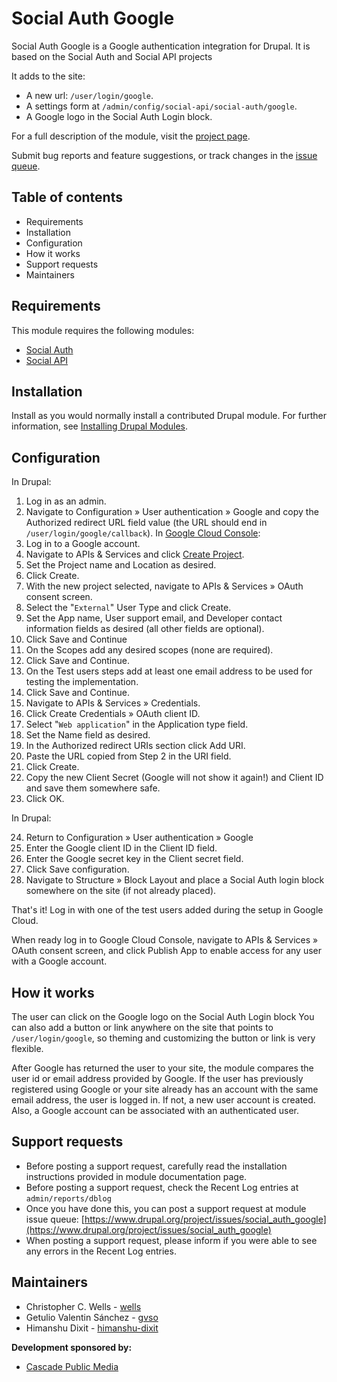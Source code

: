 # Social Auth Google

Social Auth Google is a Google authentication integration for
Drupal. It is based on the Social Auth and Social API projects

It adds to the site:

- A new url: `/user/login/google`.
- A settings form at `/admin/config/social-api/social-auth/google`.
- A Google logo in the Social Auth Login block.

For a full description of the module, visit the
[project page](https://www.drupal.org/project/social_auth_google).

Submit bug reports and feature suggestions, or track changes in the
[issue queue](https://www.drupal.org/project/issues/social_auth_google).


## Table of contents

- Requirements
- Installation
- Configuration
- How it works
- Support requests
- Maintainers


## Requirements

This module requires the following modules:

- [Social Auth](https://drupal.org/project/social_auth)
- [Social API](https://drupal.org/project/social_api)


## Installation

Install as you would normally install a contributed Drupal module. For further
information, see
[Installing Drupal Modules](https://www.drupal.org/docs/extending-drupal/installing-drupal-modules).


## Configuration

In Drupal:

1. Log in as an admin.
2. Navigate to Configuration » User authentication » Google and copy
   the Authorized redirect URL field value (the URL should end in
   `/user/login/google/callback`).
   In [Google Cloud Console](https://console.cloud.google.com/):
3. Log in to a Google account.
4. Navigate to APIs & Services and click [Create Project](https://console.cloud.google.com/projectcreate).
5. Set the Project name and Location as desired.
6. Click Create.
7. With the new project selected, navigate to APIs & Services » OAuth consent
   screen.
8. Select the "`External`" User Type and click Create.
9. Set the App name, User support email, and Developer contact information
   fields as desired (all other fields are optional).
10. Click Save and Continue
11. On the Scopes add any desired scopes (none are required).
12. Click Save and Continue.
13. On the Test users steps add at least one email address to be used for
    testing the implementation.
14. Click Save and Continue.
15. Navigate to APIs & Services » Credentials.
16. Click Create Credentials » OAuth client ID.
17. Select "`Web application`" in the Application type field.
18. Set the Name field as desired.
19. In the Authorized redirect URIs section click Add URI.
20. Paste the URL copied from Step 2 in the URI field.
21. Click Create.
22. Copy the new Client Secret (Google will not show it again!) and Client ID
    and save them somewhere safe.
23. Click OK.

In Drupal:

24. Return to Configuration » User authentication » Google
25. Enter the Google client ID in the Client ID field.
26. Enter the Google secret key in the Client secret field.
27. Click Save configuration.
28. Navigate to Structure » Block Layout and place a Social Auth login block
    somewhere on the site (if not already placed).

That's it! Log in with one of the test users added during the setup in Google
Cloud.

When ready log in to Google Cloud Console, navigate to APIs & Services » OAuth
consent screen, and click Publish App to enable access for any user with a
Google account.


## How it works

The user can click on the Google logo on the Social Auth Login block
You can also add a button or link anywhere on the site that points
to `/user/login/google`, so theming and customizing the button or link
is very flexible.

After Google has returned the user to your site, the module compares the user id
or email address provided by Google. If the user has previously registered using
Google or your site already has an account with the same email address, the user
is logged in. If not, a new user account is created. Also, a Google account can
be associated with an authenticated user.


## Support requests

- Before posting a support request, carefully read the installation
  instructions provided in module documentation page.
- Before posting a support request, check the Recent Log entries at
  `admin/reports/dblog`
- Once you have done this, you can post a support request at module issue
  queue: [https://www.drupal.org/project/issues/social_auth_google](https://www.drupal.org/project/issues/social_auth_google)
- When posting a support request, please inform if you were able to see any
  errors in the Recent Log entries.


## Maintainers

- Christopher C. Wells - [wells](https://www.drupal.org/u/wells)
- Getulio Valentin Sánchez - [gvso](https://www.drupal.org/u/gvso)
- Himanshu Dixit - [himanshu-dixit](https://www.drupal.org/u/himanshu-dixit)

**Development sponsored by:**
- [Cascade Public Media](https://www.drupal.org/cascade-public-media)
